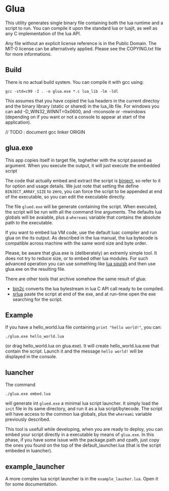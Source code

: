 
Glua
=====

This utility generates single binary file containing both the lua runtime and a
script to run.  You can compile it upon the standard lua or luajit, as well as
any C implementation of the lua API.

Any file without an explicit license reference is in the Public Domain. The
MIT-0 license can be alternatively applied. Please see the COPYING.txt file for
more informations.

Build
------

There is no actual build system. You can compile it with gcc using:

```
gcc -std=c99 -I . -o glua.exe *.c lua_lib -lm -ldl
```

This assumes that you have copied the lua headers in the current directoy and
the binary library (static or shared) in the lua_lib file. For windows you can
add -D_WIN32_WINNT=0x0600, and -mconsole or -mwindows (depending on if you want
or not a console to appear at start of the application).

// TODO : document gcc linker ORIGIN

glua.exe
---------

This app copies itself in target file, toghether with the script passed as
argument. When you execute the output, it will just execute the embedded script

The code that actually embed and extract the script is
[binject](kttps://github.com/pocomane/binject), so refer to it for option and
usage details. We just note that setting the define `BINJECT_ARRAY_SIZE` to
zero, you can force the script to be appended at end of the executable, so you
can edit the executable directly. 

The file `glued.exe` will be generate containing the script. When executed, the
script will be run with all the command line arguments. The defaults lua
globals will be avaiable, plus a `whereami` variable that contains the absolute
path to the executable.

If you want to embed lua VM code, use the default luac compiler and run glua
on the its output. As described in the lua manual, the lua bytecode is
compatible across machine with the same word size and byte order.

Please, be aware that glua.exe is (deliberately) an extremly simple tool. It
does not try to reduce size, or to embed other lua modules. For such advanced
operation you can use something like [lua
squish](http://matthewwild.co.uk/projects/squish/home) and then use glua.exe
on the resulting file.

There are other tools that archive somehow the same result of glua:
- [bin2c](https://sourceforge.net/p/wxlua/svn/217/tree/trunk/wxLua/util/bin2c/bin2c.lua)
    converts the lua bytestream in lua C API call ready to be compiled.
- [srlua](http://webserver2.tecgraf.puc-rio.br/~lhf/ftp/lua/#srlua) paste the
    script at end of the exe, and at run-time open the exe searching for the
    script.

Example
--------

If you have a hello_world.lua file containing
`print "hello world!"`, you can:

```
./glua.exe hello_world.lua
```

(or drag hello_world.lua on glua.exe). It will create hello_world.lua.exe
that contain the script. Launch it and the message `hello world!` will be
displayed in the console.

luancher
---------

The command

```
./glua.exe embed.lua
```

will generate int `glued.exe` a minimal lua script launcher. It simply load the
`init` file in its same directory, and run it as a lua script/bytecode. The
script will have access to the common lua globals, plus the `whereami` variable
previously described.

This tool is usefull while developing, when you are ready to deploy, you can
embed your script directly in a executable by means of `glua.exe`. In this
phase, if you have some issue with the package.path and cpath, just copy the
ones you found on the top of the default_launcher.lua (that is the script
embeded in luancher).

example_launcher
-----------------

A more complex lua script launcher is in the `example_laucher.lua`. Open it for
some documentation.

